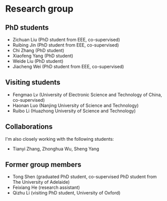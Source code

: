 
# Research group

## PhD students
- Zichuan Liu (PhD student from EEE, co-supervised)
- Ruibing Jin (PhD student from EEE, co-supervised)
- Chi Zhang (PhD student)
- Xiaofeng Yang (PhD student)
- Weide Liu (PhD student)
- Jiacheng Wei (PhD student from EEE, co-supervised)

## Visiting students
- Fengmao Lv (University of Electronic Science and Technology of China, co-supervised)
- Haonan Luo (Nanjing University of Science and Technology)
- Ruibo Li (Huazhong University of Science and Technology)


## Collaborations
I'm also closely working with the following students:  
- Tianyi Zhang, Zhonghua Wu, Sheng Yang

## Former group members
- Tong Shen (graduated PhD student, co-supervised PhD student from The University of Adelaide)
- Feixiang He (research assistant)
- Qizhu Li (visiting PhD student, University of Oxford)
